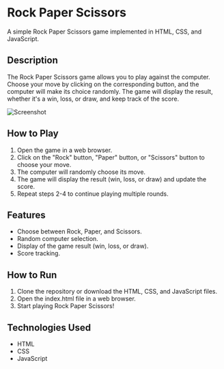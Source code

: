 # Rock Paper Scissors

A simple Rock Paper Scissors game implemented in HTML, CSS, and JavaScript.

## Description

The Rock Paper Scissors game allows you to play against the computer. Choose your move by clicking on the corresponding button, and the computer will make its choice randomly. The game will display the result, whether it's a win, loss, or draw, and keep track of the score.

![Screenshot](https://github.com/mohit-1606/JavaScript-Projects/assets/129540717/a53205cb-23b0-4d91-8bb2-15757c58ed90)


## How to Play

1. Open the game in a web browser.
2. Click on the "Rock" button, "Paper" button, or "Scissors" button to choose your move.
3. The computer will randomly choose its move.
4. The game will display the result (win, loss, or draw) and update the score.
5. Repeat steps 2-4 to continue playing multiple rounds.

## Features

- Choose between Rock, Paper, and Scissors.
- Random computer selection.
- Display of the game result (win, loss, or draw).
- Score tracking.

## How to Run

1. Clone the repository or download the HTML, CSS, and JavaScript files.
2. Open the index.html file in a web browser.
3. Start playing Rock Paper Scissors!

## Technologies Used

- HTML
- CSS
- JavaScript



